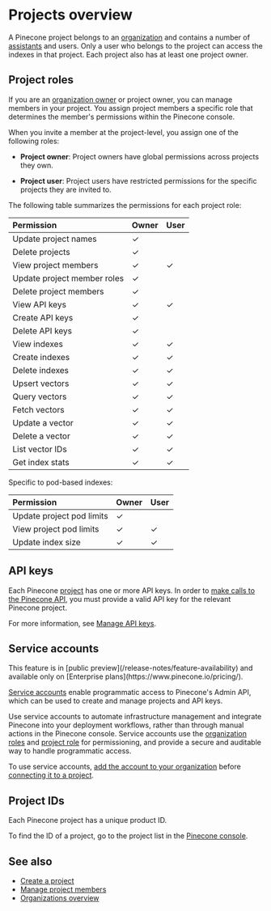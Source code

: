 # Projects overview

A Pinecone project belongs to an [organization](/guides/assistant/admin/organizations-overview) and contains a number of [assistants](/guides/assistant/overview) and users. Only a user who belongs to the project can access the indexes in that project. Each project also has at least one project owner.

## Project roles

If you are an [organization owner](/guides/assistant/admin/organizations-overview#organization-roles) or project owner, you can manage members in your project. You assign project members a specific role that determines the member's permissions within the Pinecone console.

When you invite a member at the project-level, you assign one of the following roles:

* **Project owner**: Project owners have global permissions across projects they own.

* **Project user**: Project users have restricted permissions for the specific projects they are invited to.

The following table summarizes the permissions for each project role:

| Permission                  | Owner | User |
| :-------------------------- | ----- | ---- |
| Update project names        | ✓     |      |
| Delete projects             | ✓     |      |
| View project members        | ✓     | ✓    |
| Update project member roles | ✓     |      |
| Delete project members      | ✓     |      |
| View API keys               | ✓     | ✓    |
| Create API keys             | ✓     |      |
| Delete API keys             | ✓     |      |
| View indexes                | ✓     | ✓    |
| Create indexes              | ✓     | ✓    |
| Delete indexes              | ✓     | ✓    |
| Upsert vectors              | ✓     | ✓    |
| Query vectors               | ✓     | ✓    |
| Fetch vectors               | ✓     | ✓    |
| Update a vector             | ✓     | ✓    |
| Delete a vector             | ✓     | ✓    |
| List vector IDs             | ✓     | ✓    |
| Get index stats             | ✓     | ✓    |

Specific to pod-based indexes:

| Permission                | Owner | User |
| :------------------------ | ----- | ---- |
| Update project pod limits | ✓     |      |
| View project pod limits   | ✓     | ✓    |
| Update index size         | ✓     | ✓    |

## API keys

Each Pinecone [project](/guides/assistant/admin/projects-overview) has one or more API keys. In order to [make calls to the Pinecone API](/guides/assistant/quickstart), you must provide a valid API key for the relevant Pinecone project.

For more information, see [Manage API keys](/guides/assistant/admin/manage-api-keys).

## Service accounts

<Note>
  This feature is in [public preview](/release-notes/feature-availability) and available only on [Enterprise plans](https://www.pinecone.io/pricing/).
</Note>

[Service accounts](/guides/assistant/admin/manage-organization-service-accounts) enable programmatic access to Pinecone's Admin API, which can be used to create and manage projects and API keys.

Use service accounts to automate infrastructure management and integrate Pinecone into your deployment workflows, rather than through manual actions in the Pinecone console. Service accounts use the [organization roles](/guides/assistant/admin/organizations-overview#organization-roles) and [project role](/guides/assistant/admin/projects-overview#project-roles) for permissioning, and provide a secure and auditable way to handle programmatic access.

To use service accounts, [add the account to your organization](/guides/assistant/admin/manage-organization-service-accounts) before [connecting it to a project](/guides/assistant/admin/manage-project-service-accounts).

## Project IDs

Each Pinecone project has a unique product ID.

To find the ID of a project, go to the project list in the [Pinecone console](https://app.pinecone.io/organizations/-/projects).

## See also

* [Create a project](guides/assistant/admin/create-a-project)
* [Manage project members](guides/assistant/admin/manage-project-members)
* [Organizations overview](guides/assistant/admin/organizations-overview)
